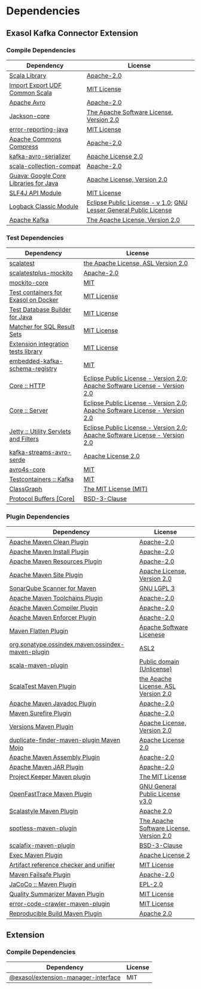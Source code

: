 <!-- @formatter:off -->
# Dependencies

## Exasol Kafka Connector Extension

### Compile Dependencies

| Dependency                                  | License                                                                       |
| ------------------------------------------- | ----------------------------------------------------------------------------- |
| [Scala Library][0]                          | [Apache-2.0][1]                                                               |
| [Import Export UDF Common Scala][2]         | [MIT License][3]                                                              |
| [Apache Avro][4]                            | [Apache-2.0][5]                                                               |
| [Jackson-core][6]                           | [The Apache Software License, Version 2.0][5]                                 |
| [error-reporting-java][7]                   | [MIT License][8]                                                              |
| [Apache Commons Compress][9]                | [Apache-2.0][5]                                                               |
| [kafka-avro-serializer][10]                 | [Apache License 2.0][11]                                                      |
| [scala-collection-compat][12]               | [Apache-2.0][1]                                                               |
| [Guava: Google Core Libraries for Java][13] | [Apache License, Version 2.0][14]                                             |
| [SLF4J API Module][15]                      | [MIT License][16]                                                             |
| [Logback Classic Module][17]                | [Eclipse Public License - v 1.0][18]; [GNU Lesser General Public License][19] |
| [Apache Kafka][20]                          | [The Apache License, Version 2.0][14]                                         |

### Test Dependencies

| Dependency                                  | License                                                                                |
| ------------------------------------------- | -------------------------------------------------------------------------------------- |
| [scalatest][21]                             | [the Apache License, ASL Version 2.0][22]                                              |
| [scalatestplus-mockito][23]                 | [Apache-2.0][22]                                                                       |
| [mockito-core][24]                          | [MIT][25]                                                                              |
| [Test containers for Exasol on Docker][26]  | [MIT License][27]                                                                      |
| [Test Database Builder for Java][28]        | [MIT License][29]                                                                      |
| [Matcher for SQL Result Sets][30]           | [MIT License][31]                                                                      |
| [Extension integration tests library][32]   | [MIT License][33]                                                                      |
| [embedded-kafka-schema-registry][34]        | [MIT][25]                                                                              |
| [Core :: HTTP][35]                          | [Eclipse Public License - Version 2.0][36]; [Apache Software License - Version 2.0][1] |
| [Core :: Server][37]                        | [Eclipse Public License - Version 2.0][36]; [Apache Software License - Version 2.0][1] |
| [Jetty :: Utility Servlets and Filters][38] | [Eclipse Public License - Version 2.0][36]; [Apache Software License - Version 2.0][1] |
| [kafka-streams-avro-serde][39]              | [Apache License 2.0][11]                                                               |
| [avro4s-core][40]                           | [MIT][25]                                                                              |
| [Testcontainers :: Kafka][41]               | [MIT][42]                                                                              |
| [ClassGraph][43]                            | [The MIT License (MIT)][42]                                                            |
| [Protocol Buffers [Core]][44]               | [BSD-3-Clause][45]                                                                     |

### Plugin Dependencies

| Dependency                                              | License                                       |
| ------------------------------------------------------- | --------------------------------------------- |
| [Apache Maven Clean Plugin][46]                         | [Apache-2.0][5]                               |
| [Apache Maven Install Plugin][47]                       | [Apache-2.0][5]                               |
| [Apache Maven Resources Plugin][48]                     | [Apache-2.0][5]                               |
| [Apache Maven Site Plugin][49]                          | [Apache License, Version 2.0][5]              |
| [SonarQube Scanner for Maven][50]                       | [GNU LGPL 3][51]                              |
| [Apache Maven Toolchains Plugin][52]                    | [Apache-2.0][5]                               |
| [Apache Maven Compiler Plugin][53]                      | [Apache-2.0][5]                               |
| [Apache Maven Enforcer Plugin][54]                      | [Apache-2.0][5]                               |
| [Maven Flatten Plugin][55]                              | [Apache Software Licenese][5]                 |
| [org.sonatype.ossindex.maven:ossindex-maven-plugin][56] | [ASL2][14]                                    |
| [scala-maven-plugin][57]                                | [Public domain (Unlicense)][58]               |
| [ScalaTest Maven Plugin][59]                            | [the Apache License, ASL Version 2.0][22]     |
| [Apache Maven Javadoc Plugin][60]                       | [Apache-2.0][5]                               |
| [Maven Surefire Plugin][61]                             | [Apache-2.0][5]                               |
| [Versions Maven Plugin][62]                             | [Apache License, Version 2.0][5]              |
| [duplicate-finder-maven-plugin Maven Mojo][63]          | [Apache License 2.0][11]                      |
| [Apache Maven Assembly Plugin][64]                      | [Apache-2.0][5]                               |
| [Apache Maven JAR Plugin][65]                           | [Apache-2.0][5]                               |
| [Project Keeper Maven plugin][66]                       | [The MIT License][67]                         |
| [OpenFastTrace Maven Plugin][68]                        | [GNU General Public License v3.0][69]         |
| [Scalastyle Maven Plugin][70]                           | [Apache 2.0][11]                              |
| [spotless-maven-plugin][71]                             | [The Apache Software License, Version 2.0][5] |
| [scalafix-maven-plugin][72]                             | [BSD-3-Clause][45]                            |
| [Exec Maven Plugin][73]                                 | [Apache License 2][5]                         |
| [Artifact reference checker and unifier][74]            | [MIT License][75]                             |
| [Maven Failsafe Plugin][76]                             | [Apache-2.0][5]                               |
| [JaCoCo :: Maven Plugin][77]                            | [EPL-2.0][36]                                 |
| [Quality Summarizer Maven Plugin][78]                   | [MIT License][79]                             |
| [error-code-crawler-maven-plugin][80]                   | [MIT License][81]                             |
| [Reproducible Build Maven Plugin][82]                   | [Apache 2.0][14]                              |

## Extension

### Compile Dependencies

| Dependency                                | License |
| ----------------------------------------- | ------- |
| [@exasol/extension-manager-interface][83] | MIT     |

[0]: https://www.scala-lang.org/
[1]: https://www.apache.org/licenses/LICENSE-2.0
[2]: https://github.com/exasol/import-export-udf-common-scala/
[3]: https://github.com/exasol/import-export-udf-common-scala/blob/main/LICENSE
[4]: https://avro.apache.org
[5]: https://www.apache.org/licenses/LICENSE-2.0.txt
[6]: https://github.com/FasterXML/jackson-core
[7]: https://github.com/exasol/error-reporting-java/
[8]: https://github.com/exasol/error-reporting-java/blob/main/LICENSE
[9]: https://commons.apache.org/proper/commons-compress/
[10]: http://confluent.io/kafka-avro-serializer
[11]: http://www.apache.org/licenses/LICENSE-2.0.html
[12]: http://www.scala-lang.org/
[13]: https://github.com/google/guava
[14]: http://www.apache.org/licenses/LICENSE-2.0.txt
[15]: http://www.slf4j.org
[16]: http://www.opensource.org/licenses/mit-license.php
[17]: http://logback.qos.ch/logback-classic
[18]: http://www.eclipse.org/legal/epl-v10.html
[19]: http://www.gnu.org/licenses/old-licenses/lgpl-2.1.html
[20]: https://kafka.apache.org
[21]: http://www.scalatest.org
[22]: http://www.apache.org/licenses/LICENSE-2.0
[23]: https://github.com/scalatest/scalatestplus-mockito
[24]: https://github.com/mockito/mockito
[25]: https://opensource.org/licenses/MIT
[26]: https://github.com/exasol/exasol-testcontainers/
[27]: https://github.com/exasol/exasol-testcontainers/blob/main/LICENSE
[28]: https://github.com/exasol/test-db-builder-java/
[29]: https://github.com/exasol/test-db-builder-java/blob/main/LICENSE
[30]: https://github.com/exasol/hamcrest-resultset-matcher/
[31]: https://github.com/exasol/hamcrest-resultset-matcher/blob/main/LICENSE
[32]: https://github.com/exasol/extension-manager/
[33]: https://github.com/exasol/extension-manager/blob/main/LICENSE
[34]: https://github.com/embeddedkafka/embedded-kafka-schema-registry
[35]: https://jetty.org/jetty-core/jetty-http
[36]: https://www.eclipse.org/legal/epl-2.0/
[37]: https://jetty.org/jetty-core/jetty-server
[38]: https://jetty.org/jetty-servlets
[39]: http://confluent.io/kafka-streams-avro-serde
[40]: https://github.com/sksamuel/avro4s
[41]: https://java.testcontainers.org
[42]: http://opensource.org/licenses/MIT
[43]: https://github.com/classgraph/classgraph
[44]: https://developers.google.com/protocol-buffers/protobuf-java/
[45]: https://opensource.org/licenses/BSD-3-Clause
[46]: https://maven.apache.org/plugins/maven-clean-plugin/
[47]: https://maven.apache.org/plugins/maven-install-plugin/
[48]: https://maven.apache.org/plugins/maven-resources-plugin/
[49]: https://maven.apache.org/plugins/maven-site-plugin/
[50]: http://sonarsource.github.io/sonar-scanner-maven/
[51]: http://www.gnu.org/licenses/lgpl.txt
[52]: https://maven.apache.org/plugins/maven-toolchains-plugin/
[53]: https://maven.apache.org/plugins/maven-compiler-plugin/
[54]: https://maven.apache.org/enforcer/maven-enforcer-plugin/
[55]: https://www.mojohaus.org/flatten-maven-plugin/
[56]: https://sonatype.github.io/ossindex-maven/maven-plugin/
[57]: http://github.com/davidB/scala-maven-plugin
[58]: http://unlicense.org/
[59]: https://www.scalatest.org/user_guide/using_the_scalatest_maven_plugin
[60]: https://maven.apache.org/plugins/maven-javadoc-plugin/
[61]: https://maven.apache.org/surefire/maven-surefire-plugin/
[62]: https://www.mojohaus.org/versions/versions-maven-plugin/
[63]: https://basepom.github.io/duplicate-finder-maven-plugin
[64]: https://maven.apache.org/plugins/maven-assembly-plugin/
[65]: https://maven.apache.org/plugins/maven-jar-plugin/
[66]: https://github.com/exasol/project-keeper/
[67]: https://github.com/exasol/project-keeper/blob/main/LICENSE
[68]: https://github.com/itsallcode/openfasttrace-maven-plugin
[69]: https://www.gnu.org/licenses/gpl-3.0.html
[70]: http://www.scalastyle.org
[71]: https://github.com/diffplug/spotless
[72]: https://github.com/evis/scalafix-maven-plugin
[73]: https://www.mojohaus.org/exec-maven-plugin
[74]: https://github.com/exasol/artifact-reference-checker-maven-plugin/
[75]: https://github.com/exasol/artifact-reference-checker-maven-plugin/blob/main/LICENSE
[76]: https://maven.apache.org/surefire/maven-failsafe-plugin/
[77]: https://www.jacoco.org/jacoco/trunk/doc/maven.html
[78]: https://github.com/exasol/quality-summarizer-maven-plugin/
[79]: https://github.com/exasol/quality-summarizer-maven-plugin/blob/main/LICENSE
[80]: https://github.com/exasol/error-code-crawler-maven-plugin/
[81]: https://github.com/exasol/error-code-crawler-maven-plugin/blob/main/LICENSE
[82]: http://zlika.github.io/reproducible-build-maven-plugin
[83]: https://registry.npmjs.org/@exasol/extension-manager-interface/-/extension-manager-interface-0.4.1.tgz
